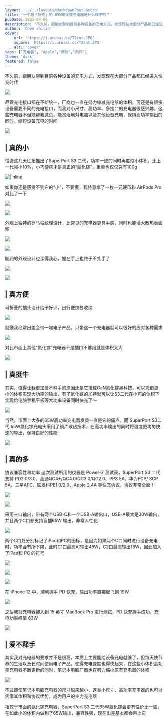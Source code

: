 ```yaml
---
layout: '../../layouts/MarkdownPost.astro'
title: '一个超「快充」的 65W氮化镓充电器是什么样子的？'
pubDate: 2021-04-06
description: '不久前，跟朋友聊到目前各种设备的充电方式，发现现在大部分产品都已经进入快充时代'
author: 'Chen shilin'
cover:
    url: 'https://i.urusai.cc/T2znt.JPG'
    square: 'https://i.urusai.cc/T2znt.JPG'
    alt: 'cover'
tags: ["充电器", "Apple","原创","测评"]
theme: 'dark'
featured: false
---
```


不久前，跟朋友聊到目前各种设备的充电方式，发现现在大部分产品都已经进入快充时代

![](https://zaaap-1254235226.cos.ap-guangzhou.myqcloud.com/long_pic/2021/04/06/20210406101330462.jpg?size=549x309&imageMogr2/format/jpeg/quality/60)

尽管充电接口都在不断统一，厂商也一直在努力缩减充电器的体积，可还是有很多设备需要不同的充电接口，而我对小尺寸、高功率、多接口的充电器很感兴趣，这些充电器不但能帮我减负，能灵活地对电脑以及其他设备充电，保持高功率输出的同时，缩短设备充电的时间

![](https://zaaap-1254235226.cos.ap-guangzhou.myqcloud.com/long_pic/2021/04/06/20210406101330788.jpg?size=1080x608&imageMogr2/format/jpeg/quality/60)

## | 真的小

恰逢这几天征拓推出了SuperPort S3 二代，功率一致的同时再度缩小体积，比上一代减小10%，小巧便携才是真正的“氮化镓”，重量也仅仅只有100g

![|inline](https://zaaap-1254235226.cos.ap-guangzhou.myqcloud.com/long_pic/2021/04/06/20210406101330798.jpg?size=1080x1672&imageMogr2/format/jpeg/quality/60)

如果你还是感觉不到它的“小”，不要慌，我特意拿了一枚一元硬币和 AirPods Pro对比了一下

![](https://zaaap-1254235226.cos.ap-guangzhou.myqcloud.com/long_pic/2021/04/06/20210406101330587.jpg?size=1080x608&imageMogr2/format/jpeg/quality/60)

![](https://zaaap-1254235226.cos.ap-guangzhou.myqcloud.com/long_pic/2021/04/06/20210406101330791.jpg?size=1080x607&imageMogr2/format/jpeg/quality/60)

外观上独特的罗马柱纹理设计，比常见的充电器更具手感，同时也能增大散热表面积

![](https://zaaap-1254235226.cos.ap-guangzhou.myqcloud.com/long_pic/2021/04/06/20210406101330634.jpg?size=1080x607&imageMogr2/format/jpeg/quality/60)

![](https://zaaap-1254235226.cos.ap-guangzhou.myqcloud.com/long_pic/2021/04/06/20210406101330610.jpg?size=1080x607&imageMogr2/format/jpeg/quality/60)

圆润的外观设计也深得我心，握在手上也终于不扎手了

![](https://zaaap-1254235226.cos.ap-guangzhou.myqcloud.com/long_pic/2021/04/06/20210406101330646.jpg?size=1080x607&imageMogr2/format/jpeg/quality/60)

![](https://zaaap-1254235226.cos.ap-guangzhou.myqcloud.com/long_pic/2021/04/06/20210406101330238.jpg?size=1080x607&imageMogr2/format/jpeg/quality/60)

## | 真方便

可折叠的插头设计给予好评，出行便携易收纳

![](https://zaaap-1254235226.cos.ap-guangzhou.myqcloud.com/long_pic/2021/04/06/20210406101330506.jpg?size=1080x608&imageMogr2/format/jpeg/quality/60)

就像我经常出差会带一堆电子产品，只带这一个充电器就可以很好的应对各种需求

![](https://zaaap-1254235226.cos.ap-guangzhou.myqcloud.com/long_pic/2021/04/06/20210406101330657.jpg?size=1080x607&imageMogr2/format/jpeg/quality/60)

对比市面上其他“氮化镓”充电器不是插口不够用就是体积太大

![](https://zaaap-1254235226.cos.ap-guangzhou.myqcloud.com/long_pic/2021/04/06/20210406101330953.jpg?size=1080x607&imageMogr2/format/jpeg/quality/60)

## | 真挺牛

其实，值得让我更加爱不释手的原因还是它搭载GaN氮化镓黑科技，可以凭借更小的体积实现大功率的输出，有了氮化镓的加持就可以让S3二代在小巧的体积下实现给电脑手机平板等大功率设备同时快充了～

![](https://zaaap-1254235226.cos.ap-guangzhou.myqcloud.com/long_pic/2021/04/06/20210406101330595.jpg?size=771x499&imageMogr2/format/jpeg/quality/60)

当然，市面上大多的65W高功率充电器发烫一直是它的痛点。而 SuperPort S3二代 65W氮化镓充电头采用了铜片散热技术，在高功率输出的同时将温度更均匀快速的导出，保持良好的性能

![](https://zaaap-1254235226.cos.ap-guangzhou.myqcloud.com/long_pic/2021/04/06/20210406101330565.jpg?size=1080x608&imageMogr2/format/jpeg/quality/60)

## | 真的多

协议兼容性和功率 这次测试所用的仪器是 Power-Z 测试表，SuperPort S3 二代支持 PD2.0/3.0、高通QC4+/QC4.0/QC3.0/QC2.0、PPS 5A、华为FCP/ SCP 5A、三星AFC、联发科PE1.0/2.0、Apple 2.4A 等快充协议，协议非常全面！

![](https://zaaap-1254235226.cos.ap-guangzhou.myqcloud.com/long_pic/2021/04/06/20210406101330204.jpg?size=1080x607&imageMogr2/format/jpeg/quality/60)

![](https://zaaap-1254235226.cos.ap-guangzhou.myqcloud.com/long_pic/2021/04/06/20210406101330218.jpg?size=1080x607&imageMogr2/format/jpeg/quality/60)

采用三口输出，带有两个USB-C和一个USB-A输出口，USB-A最大是30W输出，并且两个C口都支持盲插65W 输出，非常人性化

![](https://zaaap-1254235226.cos.ap-guangzhou.myqcloud.com/long_pic/2021/04/06/20210406101330154.jpg?size=1080x607&imageMogr2/format/jpeg/quality/60)

两个C口处分别标记了iPad和PC的图标，是因为如果两个C口同时进行设备充电时，功率会有所下降，此时C1口最高可输出45W，C2口最高输出18W，因此加入了iPad和 PC 的符号

![](https://zaaap-1254235226.cos.ap-guangzhou.myqcloud.com/long_pic/2021/04/06/20210406101330290.jpg?size=794x496&imageMogr2/format/jpeg/quality/60)

![](https://zaaap-1254235226.cos.ap-guangzhou.myqcloud.com/long_pic/2021/04/06/20210406101330906.jpg?size=1080x608&imageMogr2/format/jpeg/quality/60)

![](https://zaaap-1254235226.cos.ap-guangzhou.myqcloud.com/long_pic/2021/04/06/20210406101330452.jpg?size=1080x607&imageMogr2/format/jpeg/quality/60)

在 iPhone 12 中，顺利握手 PD 快充，输出功率直接起飞到 19W

![](https://zaaap-1254235226.cos.ap-guangzhou.myqcloud.com/long_pic/2021/04/06/20210406101330242.jpg?size=1080x607&imageMogr2/format/jpeg/quality/60)

之后我将充电器接入到 15 英寸 MacBook Pro 进行测试，PD 快充握手成功，充电功率峰值 63W

![](https://zaaap-1254235226.cos.ap-guangzhou.myqcloud.com/long_pic/2021/04/06/20210406101330295.jpg?size=1080x607&imageMogr2/format/jpeg/quality/60)

## | 爱不释手

其实我对充电器的要求并不是很高，本质上主要能给设备充电就够了，但每天快节奏的生活以及长时间使用电子产品，使得充电速度也得快起来，在这些小体积高功率充电器不断更新的同时，笔记本电脑厂商也在努力缩小原有充电器的体积

![](https://zaaap-1254235226.cos.ap-guangzhou.myqcloud.com/long_pic/2021/04/06/20210406101330439.jpg?size=1080x607&imageMogr2/format/jpeg/quality/60)

不过即使笔记本电脑充电器的尺寸越来越小，这类小尺寸、高功率充电器的也可以凭借其体积和协议优势，成为用户的主力充电器

相较于市面的氮化镓充电器，SuperPort S3 二代65W氮化镓会更有性价比一些，在如此小的体积内做到了65W输出，兼容性强，现在出差基本都会带上它
